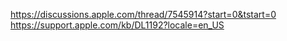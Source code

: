 https://discussions.apple.com/thread/7545914?start=0&tstart=0
https://support.apple.com/kb/DL1192?locale=en_US
